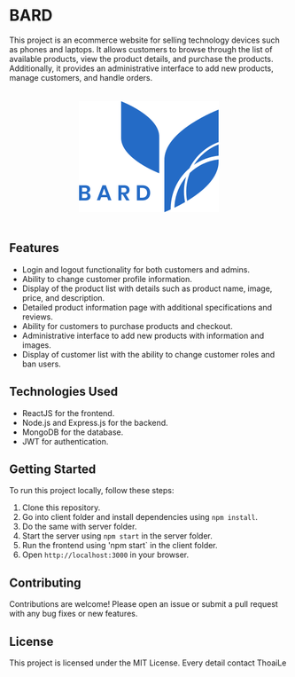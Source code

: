 # BARD

This project is an ecommerce website for selling technology devices such as phones and laptops. It allows customers to browse through the list of available products, view the product details, and purchase the products. Additionally, it provides an administrative interface to add new products, manage customers, and handle orders.

<p align="center" style="padding: 20px">
    <img src="./client/public/imgs/logo.png">
</p>

## Features

-   Login and logout functionality for both customers and admins.
-   Ability to change customer profile information.
-   Display of the product list with details such as product name, image, price, and description.
-   Detailed product information page with additional specifications and reviews.
-   Ability for customers to purchase products and checkout.
-   Administrative interface to add new products with information and images.
-   Display of customer list with the ability to change customer roles and ban users.

## Technologies Used

-   ReactJS for the frontend.
-   Node.js and Express.js for the backend.
-   MongoDB for the database.
-   JWT for authentication.

## Getting Started

To run this project locally, follow these steps:

1. Clone this repository.
2. Go into client folder and install dependencies using `npm install`.
3. Do the same with server folder.
4. Start the server using `npm start` in the server folder.
5. Run the frontend using 'npm start` in the client folder.
6. Open `http://localhost:3000` in your browser.

## Contributing

Contributions are welcome! Please open an issue or submit a pull request with any bug fixes or new features.

## License

This project is licensed under the MIT License. Every detail contact ThoaiLe
